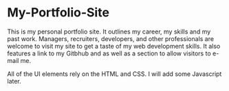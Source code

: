 # My-Portfolio-Site
This is my personal portfolio site. It outlines my career, my skills and my past work. Managers, recruiters, developers, and other professionals are welcome to visit my site to get a taste of my web development skills. It also features a link to my Gitbhub and as well as a section to allow visitors to e-mail me.

All of the UI elements rely on the HTML and CSS. I will add some Javascript later.
